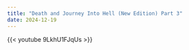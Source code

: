 ```yaml
---
title: "Death and Journey Into Hell (New Edition) Part 3"
date: 2024-12-19
---
```


{{< youtube 9LkhU1FJqUs >}}
